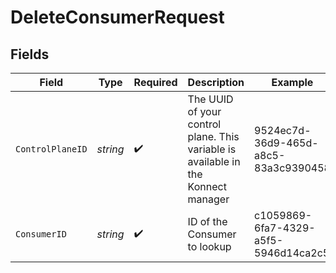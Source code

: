 # DeleteConsumerRequest


## Fields

| Field                                                                             | Type                                                                              | Required                                                                          | Description                                                                       | Example                                                                           |
| --------------------------------------------------------------------------------- | --------------------------------------------------------------------------------- | --------------------------------------------------------------------------------- | --------------------------------------------------------------------------------- | --------------------------------------------------------------------------------- |
| `ControlPlaneID`                                                                  | *string*                                                                          | :heavy_check_mark:                                                                | The UUID of your control plane. This variable is available in the Konnect manager | 9524ec7d-36d9-465d-a8c5-83a3c9390458                                              |
| `ConsumerID`                                                                      | *string*                                                                          | :heavy_check_mark:                                                                | ID of the Consumer to lookup                                                      | c1059869-6fa7-4329-a5f5-5946d14ca2c5                                              |